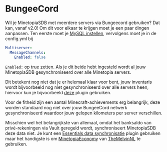 # BungeeCord

Wil je MinetopiaSDB met meerdere servers via Bungeecord gebruiken? Dat kan, vanaf v2.0! Om dit voor elkaar te krijgen moet je een paar dingen aanpassen. Ten eerste moet je [MySQL instellen](./setup.md#database-setup), vervolgens moet je in de config.yml bij
```yml
Multiserver:
  MessageChannels:
    Enabled: false
``` 

``Enabled:`` op true zetten. Als je dit beide hebt ingesteld wordt al jouw MinetopiaSDB gesynchroniseerd over alle Minetopia servers.

Dit betekent nog niet dat je er helemaal klaar voor bent, jouw inventaris wordt bijvoorbeeld nog niet gesynchroniseerd over alle servers heen, hiervoor kun je bijvoorbeeld [deze](https://www.spigotmc.org/resources/mysql-inventory-bridge.7849/) plugin gebruiken. 

Voor de fitheid zijn een aantal Minecraft-achievements erg belangrijk, deze worden standaard nog niet over jouw BungeeCord netwerk gesynchroniseerd waardoor jouw gelopen kilometers per server verschillen. 

Misschien wel het belangrijkste van allemaal, omdat het banksaldo van privé-rekeningen via Vault geregeld wordt, synchroniseert MinetopiaSDB deze data niet. Je kunt een [Essentials data synchronisatie](https://www.spigotmc.org/resources/essentials-mysql-storage-extension.25673/) plugin gebruiken maar het handigste is om [MinetopiaEconomy](https://www.spigotmc.org/resources/minetopiaeconomy.53610/) van [TheMelvinNL](https://themelvin.nl/) te gebruiken. 